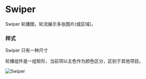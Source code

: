 # Swiper

Swiper 轮播图，轮流展示多张图片(或区域)。

### 样式

<div class="imgblock">
  <div class="sm">
    <p>Swiper 只有一种尺寸</p>
    <p>轮播组件是一组矩形，当前项以主色作为颜色区分，区别于其他项目。</p>
  </div>
  <div class="sm">
    <img class="img" src="https://ws1.sinaimg.cn/large/006oPFLAly1frz4c1fbozj30k009mn14.jpg" alt="Swiper"/>
  </div>
</div>
